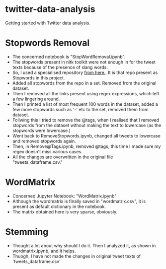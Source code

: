 # twitter-data-analysis
Getting started with Twitter data analysis.
<h1>Stopwords Removal</h1>
<ul>
<li>The concerned notebook is "StopWordRemoval.ipynb". </li>
<li>The stopwords present in nltk toolkit were not enough in for the tweet texts because of the presence of slang words.</li>
<li>So, I used a specialised repository <a href="https://sites.google.com/site/iamgongwei/home/sw">from here.</a>. It is that repo present as Stopwords in this project.</li>
<li>Added all stopwords from the repo in a set. Removed from the original dataset.</li>
<li>Then I removed all the links present using regex expressions, which left a few lingering around.</li>
<li>Then I printed a list of most frequent 100 words in the dataset, added a few more stopwords such as '-' etc to the set, removed them from dataset.</li>
<li>Follwing this I tried to remove the @tags, when I realised that I removed stopwords from the dataset without making the text to lowercase (as the stopwords were lowercase.)</li>
<li>Went back to RemoveStopwords.ipynb, changed all tweets to lowercase and removed stopwords again.</li>
<li>Then, in Remove@Tags.ipynb, removed @tags, this time I made sure my regex doesn't miss various cases. </li>
<li>All the changes are overwritten in the original file "tweets_dataframe.csv."
</ul>

<h1>WordMatrix</h1>
<ul>
<li>Concerned Jupyter Notebook: "WordMatrix.ipynb"</li>
<li>Although the wordmatrix is finally saved in "wordmatrix.csv", it is present as default dictionary in the notebook.</li>
<li> The matrix obtained here is very sparse, obviously.</li>
</ul>

<h1>Stemming</h1>
<ul>
<li>Thought a lot about why should I do it. Then I analyzed it, as shown in wordmatrix.ipynb, and it helps.</li>
<li>Thuogh, I have not made the changes in original tweet texts of 'tweets_dataframe.csv'</li>
</ul>

